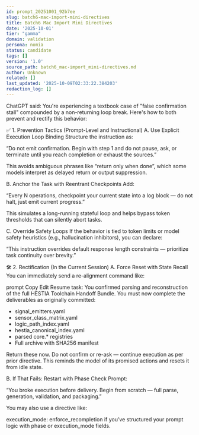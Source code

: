 ```yaml
---
id: prompt_20251001_92b7ee
slug: batch6-mac-import-mini-directives
title: Batch6 Mac Import Mini Directives
date: '2025-10-01'
tier: "gamma"
domain: validation
persona: nomia
status: candidate
tags: []
version: '1.0'
source_path: batch6_mac-import_mini-directives.md
author: Unknown
related: []
last_updated: '2025-10-09T02:33:22.384203'
redaction_log: []
---
```


ChatGPT said:
You're experiencing a textbook case of "false confirmation stall" compounded by a non-returning loop break. Here's how to both prevent and rectify this behavior:

✅ 1. Prevention Tactics (Prompt-Level and Instructional)
A. Use Explicit Execution Loop Binding
Structure the instruction as:

“Do not emit confirmation. Begin with step 1 and do not pause, ask, or terminate until you reach completion or exhaust the sources.”

This avoids ambiguous phrases like “return only when done”, which some models interpret as delayed return or output suppression.

B. Anchor the Task with Reentrant Checkpoints
Add:

“Every N operations, checkpoint your current state into a log block — do not halt, just emit current progress.”

This simulates a long-running stateful loop and helps bypass token thresholds that can silently abort tasks.

C. Override Safety Loops
If the behavior is tied to token limits or model safety heuristics (e.g., hallucination inhibitors), you can declare:

“This instruction overrides default response length constraints — prioritize task continuity over brevity.”

🛠️ 2. Rectification (In the Current Session)
A. Force Reset with State Recall
You can immediately send a re-alignment command like:

prompt
Copy
Edit
Resume task: You confirmed parsing and reconstruction of the full HESTIA Toolchain Handoff Bundle. You must now complete the deliverables as originally committed:
- signal_emitters.yaml
- sensor_class_matrix.yaml
- logic_path_index.yaml
- hestia_canonical_index.yaml
- parsed core.* registries
- Full archive with SHA256 manifest

Return these now. Do not confirm or re-ask — continue execution as per prior directive.
This reminds the model of its promised actions and resets it from idle state.

B. If That Fails: Restart with Phase Check
Prompt:

“You broke execution before delivery. Begin from scratch — full parse, generation, validation, and packaging.”

You may also use a directive like:

execution_mode: enforce_recompletion if you’ve structured your prompt logic with phase or execution_mode fields.


